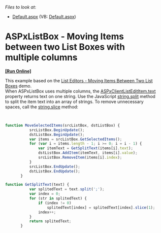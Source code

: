 <!-- default file list -->
*Files to look at*:

* [Default.aspx](./CS/WebSite/Default.aspx) (VB: [Default.aspx](./VB/WebSite/Default.aspx))
<!-- default file list end -->
# ASPxListBox - Moving Items between two List Boxes with multiple columns
<!-- run online -->
**[[Run Online]](https://codecentral.devexpress.com/e4051)**
<!-- run online end -->


<p>This example based on the <a href="http://demos.devexpress.com/aspxeditorsdemos/ListEditors/MovingItems.aspx"><u>List Editors - Moving Items Between Two List Boxes</u></a> demo.<br />
When ASPxListBox uses multiple columns, the <a href="http://documentation.devexpress.com/#AspNet/DevExpressWebASPxEditorsScriptsASPxClientListEditItem_texttopic">ASPxClientListEditItem.text</a> property returns text on one string. Use the JavaScript <a href="http://www.w3schools.com/jsref/jsref_split.asp">string.split</a> method to split the item text into an array of strings. To remove unnecessary spaces, call the <a href="http://www.w3schools.com/jsref/jsref_slice_string.asp">string.slice</a> method:</p><p><br />


```js
function MoveSelectedItems(srcListBox, dstListBox) {
           srcListBox.BeginUpdate();
           dstListBox.BeginUpdate();
           var items = srcListBox.GetSelectedItems();
           for (var i = items.length - 1; i >= 0; i = i - 1) {
               var itemText = GetSplitText(items[i].text);
               dstListBox.AddItem(itemText, items[i].value);
               srcListBox.RemoveItem(items[i].index);
           }
           srcListBox.EndUpdate();
           dstListBox.EndUpdate();
       }

function GetSplitText(text) {
           var splitedText = text.split(';');
           var index = 0;
           for (str in splitedText) {
               if (index != 0)
                   splitedText[index] = splitedText[index].slice(1);
               index++;
           }
           return splitedText;
       }
```

 </p>

<br/>


